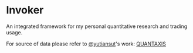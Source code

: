 # Invoker
  An integrated framework for my personal quantitative research and trading usage.
 
  For source of data please refer to [@yutiansut][1]'s work: [QUANTAXIS][2]

[1]: https://github.com/yutiansut
[2]: https://github.com/yutiansut/QUANTAXIS

